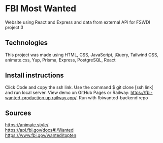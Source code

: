 # FBI Most Wanted

Website using React and Express and data from external API for FSWDI project 3

## Technologies

This project was made using HTML, CSS, JavaScript, jQuery, Tailwind CSS, animate.css, Yup, Prisma, Express, PostgreSQL, React

## Install instructions

Click Code and copy the ssh link. Use the command $ git clone [ssh link] and run local server. View demo on GitHub Pages or Railway: https://fbi-wanted-production.up.railway.app/. Run with fbiwanted-backend repo

## Sources

https://animate.style/ <br/>
https://api.fbi.gov/docs#!/Wanted <br/>
https://www.fbi.gov/wanted/topten <br/>
